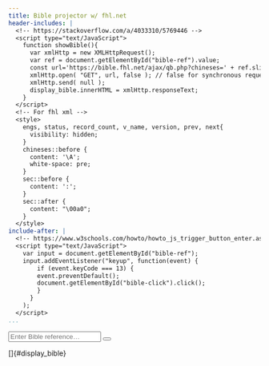 ```yaml
---
title: Bible projector w/ fhl.net
header-includes: |
  <!-- https://stackoverflow.com/a/4033310/5769446 -->
  <script type="text/JavaScript">
    function showBible(){
      var xmlHttp = new XMLHttpRequest();
      var ref = document.getElementById("bible-ref").value;
      const url='https://bible.fhl.net/ajax/qb.php?chineses=' + ref.slice(0, 1) + '&chap=' + ref.slice(1);
      xmlHttp.open( "GET", url, false ); // false for synchronous request
      xmlHttp.send( null );
      display_bible.innerHTML = xmlHttp.responseText;
    }
  </script>
  <!-- For fhl xml -->
  <style>
    engs, status, record_count, v_name, version, prev, next{
      visibility: hidden;
    }
    chineses::before {
      content: '\A';
      white-space: pre;
    }
    sec::before {
      content: ':';
    }
    sec::after {
      content: "\00a0";
    }
  </style>
include-after: |
  <!-- https://www.w3schools.com/howto/howto_js_trigger_button_enter.asp -->
  <script type="text/JavaScript">
    var input = document.getElementById("bible-ref");
    input.addEventListener("keyup", function(event) {
        if (event.keyCode === 13) {
        event.preventDefault();
        document.getElementById("bible-click").click();
        }
      }
    );
  </script>
...
```


<input type="text" placeholder="Enter Bible reference&hellip;" name="search" id="bible-ref">
<button type="button" onclick="showBible()" id="bible-click"><i class="fa fa-search"></i></button>

[]{#display_bible}
